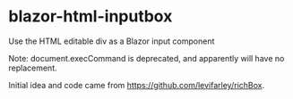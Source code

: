 # blazor-html-inputbox
Use the HTML editable div as a Blazor input component

Note: document.execCommand is deprecated, and apparently will have no replacement.

Initial idea and code came from https://github.com/levifarley/richBox.

